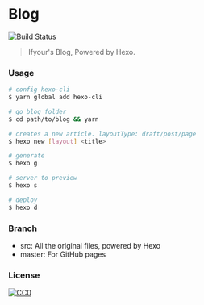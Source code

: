 # Blog

[![Build Status](https://travis-ci.org/ifyour/ifyour.github.io.svg?branch=src)](https://travis-ci.org/ifyour/ifyour.github.io)

> Ifyour's Blog, Powered by Hexo.

### Usage

```bash
# config hexo-cli
$ yarn global add hexo-cli

# go blog folder
$ cd path/to/blog && yarn

# creates a new article. layoutType: draft/post/page
$ hexo new [layout] <title>

# generate
$ hexo g

# server to preview
$ hexo s

# deploy
$ hexo d
```

### Branch

- src: All the original files, powered by Hexo
- master: For GitHub pages

### License

[![CC0](https://i.creativecommons.org/p/zero/1.0/88x31.png)](https://creativecommons.org/publicdomain/zero/1.0/)
